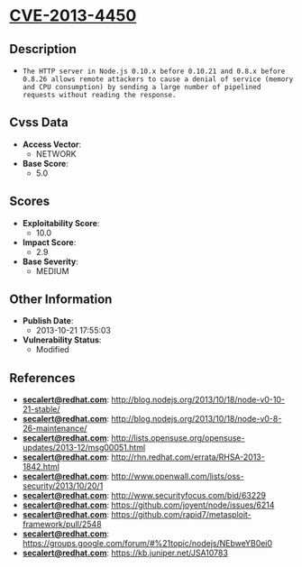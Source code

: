 
# [CVE-2013-4450](http://blog.nodejs.org/2013/10/18/node-v0-10-21-stable/)

## Description

- `The HTTP server in Node.js 0.10.x before 0.10.21 and 0.8.x before 0.8.26 allows remote attackers to cause a denial of service (memory and CPU consumption) by sending a large number of pipelined requests without reading the response.`

## Cvss Data

- **Access Vector**:
  - NETWORK
- **Base Score**:
  - 5.0

## Scores

- **Exploitability Score**:
  - 10.0
- **Impact Score**:
  - 2.9
- **Base Severity**:
  - MEDIUM

## Other Information

- **Publish Date**:
  - 2013-10-21 17:55:03
- **Vulnerability Status**:
  - Modified

## References

- **secalert@redhat.com**: http://blog.nodejs.org/2013/10/18/node-v0-10-21-stable/
- **secalert@redhat.com**: http://blog.nodejs.org/2013/10/18/node-v0-8-26-maintenance/
- **secalert@redhat.com**: http://lists.opensuse.org/opensuse-updates/2013-12/msg00051.html
- **secalert@redhat.com**: http://rhn.redhat.com/errata/RHSA-2013-1842.html
- **secalert@redhat.com**: http://www.openwall.com/lists/oss-security/2013/10/20/1
- **secalert@redhat.com**: http://www.securityfocus.com/bid/63229
- **secalert@redhat.com**: https://github.com/joyent/node/issues/6214
- **secalert@redhat.com**: https://github.com/rapid7/metasploit-framework/pull/2548
- **secalert@redhat.com**: https://groups.google.com/forum/#%21topic/nodejs/NEbweYB0ei0
- **secalert@redhat.com**: https://kb.juniper.net/JSA10783
